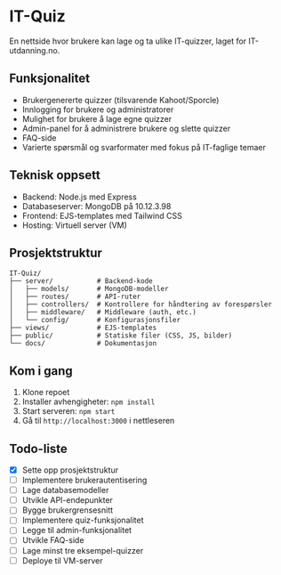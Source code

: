 # IT-Quiz

En nettside hvor brukere kan lage og ta ulike IT-quizzer, laget for IT-utdanning.no.

## Funksjonalitet

- Brukergenererte quizzer (tilsvarende Kahoot/Sporcle)
- Innlogging for brukere og administratorer
- Mulighet for brukere å lage egne quizzer
- Admin-panel for å administrere brukere og slette quizzer
- FAQ-side
- Varierte spørsmål og svarformater med fokus på IT-faglige temaer

## Teknisk oppsett

- Backend: Node.js med Express
- Databaseserver: MongoDB på 10.12.3.98
- Frontend: EJS-templates med Tailwind CSS
- Hosting: Virtuell server (VM)

## Prosjektstruktur

```
IT-Quiz/
├── server/           # Backend-kode
│   ├── models/       # MongoDB-modeller
│   ├── routes/       # API-ruter
│   ├── controllers/  # Kontrollere for håndtering av forespørsler
│   ├── middleware/   # Middleware (auth, etc.)
│   └── config/       # Konfigurasjonsfiler
├── views/            # EJS-templates
├── public/           # Statiske filer (CSS, JS, bilder)
└── docs/             # Dokumentasjon
```

## Kom i gang

1. Klone repoet
2. Installer avhengigheter: `npm install`
3. Start serveren: `npm start`
4. Gå til `http://localhost:3000` i nettleseren

## Todo-liste

- [x] Sette opp prosjektstruktur
- [ ] Implementere brukerautentisering
- [ ] Lage databasemodeller
- [ ] Utvikle API-endepunkter
- [ ] Bygge brukergrensesnitt
- [ ] Implementere quiz-funksjonalitet
- [ ] Legge til admin-funksjonalitet
- [ ] Utvikle FAQ-side
- [ ] Lage minst tre eksempel-quizzer
- [ ] Deploye til VM-server
